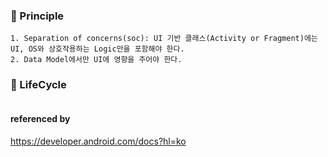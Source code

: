 ### 📗 Principle
```
1. Separation of concerns(soc): UI 기반 클래스(Activity or Fragment)에는 UI, OS와 상호작용하는 Logic만을 포함해야 한다.
2. Data Model에서만 UI에 영향을 주어야 한다.
```

### 🔄 LifeCycle
```

```

#### referenced by

<https://developer.android.com/docs?hl=ko>
